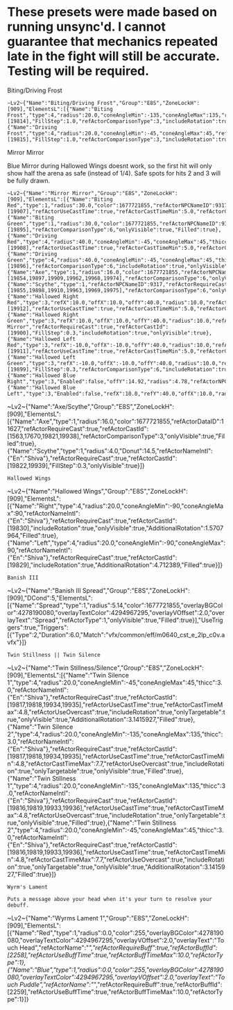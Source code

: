 # These presets were made based on running unsync'd. I cannot guarantee that mechanics repeated late in the fight will still be accurate. Testing will be required.


Biting/Driving Frost
```
~Lv2~{"Name":"Biting/Driving Frost","Group":"E8S","ZoneLockH":[909],"ElementsL":[{"Name":"Biting Frost","type":4,"radius":20.0,"coneAngleMin":-135,"coneAngleMax":135,"refActorDataID":11627,"refActorRequireCast":true,"refActorCastId":[19814],"FillStep":1.0,"refActorComparisonType":3,"includeRotation":true,"onlyVisible":true,"Filled":true},{"Name":"Driving Frost","type":4,"radius":20.0,"coneAngleMin":-45,"coneAngleMax":45,"refActorDataID":11627,"refActorRequireCast":true,"refActorCastId":[19815],"FillStep":1.0,"refActorComparisonType":3,"includeRotation":true,"onlyVisible":true,"AdditionalRotation":3.1415927,"Filled":true}]}
```
Mirror Mirror 

Blue Mirror during Hallowed Wings doesnt work, so the first hit will only show half the arena as safe (instead of 1/4). Safe spots for hits 2 and 3 will be fully drawn.
```
~Lv2~{"Name":"Mirror Mirror","Group":"E8S","ZoneLockH":[909],"ElementsL":[{"Name":"Biting Red","type":1,"radius":30.0,"color":1677721855,"refActorNPCNameID":9317,"refActorRequireCast":true,"refActorCastId":[19907],"refActorUseCastTime":true,"refActorCastTimeMin":5.0,"refActorCastTimeMax":15.0,"refActorComparisonType":6,"onlyVisible":true,"Filled":true},{"Name":"Biting Green","type":1,"radius":30.0,"color":1677721855,"refActorNPCNameID":9317,"refActorRequireCast":true,"refActorCastId":[19895],"refActorComparisonType":6,"onlyVisible":true,"Filled":true},{"Name":"Driving Red","type":4,"radius":40.0,"coneAngleMin":-45,"coneAngleMax":45,"thicc":3.0,"refActorNPCNameID":9317,"refActorRequireCast":true,"refActorCastId":[19908],"refActorUseCastTime":true,"refActorCastTimeMin":5.0,"refActorCastTimeMax":15.0,"refActorComparisonType":6,"includeRotation":true,"onlyVisible":true,"Filled":true},{"Name":"Driving Green","type":4,"radius":40.0,"coneAngleMin":-45,"coneAngleMax":45,"thicc":3.0,"refActorNPCNameID":9317,"refActorRequireCast":true,"refActorCastId":[19896],"refActorComparisonType":6,"includeRotation":true,"onlyVisible":true,"Filled":true},{"Name":"Axe","type":1,"radius":16.0,"color":1677721855,"refActorNPCNameID":9317,"refActorRequireCast":true,"refActorCastId":[19854,19897,19909,19962,19968,19974],"refActorComparisonType":6,"onlyVisible":true,"Filled":true},{"Name":"Scythe","type":1,"refActorNPCNameID":9317,"refActorRequireCast":true,"refActorCastId":[19855,19898,19910,19963,19969,19975],"refActorComparisonType":6,"onlyVisible":true},{"Name":"Hallowed Right Red","type":3,"refX":10.0,"offX":10.0,"offY":40.0,"radius":10.0,"refActorNPCNameID":9317,"refActorRequireCast":true,"refActorCastId":[19912],"refActorUseCastTime":true,"refActorCastTimeMin":5.0,"refActorCastTimeMax":15.0,"FillStep":0.3,"refActorComparisonType":6,"includeRotation":true},{"Name":"Hallowed Right Green","type":3,"refX":10.0,"offX":10.0,"offY":40.0,"radius":10.0,"refActorName":"Frozen Mirror","refActorRequireCast":true,"refActorCastId":[19900],"FillStep":0.3,"includeRotation":true,"onlyVisible":true},{"Name":"Hallowed Left Red","type":3,"refX":-10.0,"offX":-10.0,"offY":40.0,"radius":10.0,"refActorNPCNameID":9317,"refActorRequireCast":true,"refActorCastId":[19911],"refActorUseCastTime":true,"refActorCastTimeMin":5.0,"refActorCastTimeMax":15.0,"FillStep":0.3,"refActorComparisonType":6,"includeRotation":true,"onlyVisible":true},{"Name":"Hallowed Left Green","type":3,"refX":-10.0,"offX":-10.0,"offY":40.0,"radius":10.0,"refActorNPCNameID":9317,"refActorRequireCast":true,"refActorCastId":[19899],"FillStep":0.3,"refActorComparisonType":6,"includeRotation":true,"onlyVisible":true,"Filled":true},{"Name":"Hallowed Blue Right","type":3,"Enabled":false,"offY":14.92,"radius":4.78,"refActorNPCNameID":9317,"refActorComparisonType":6,"includeRotation":true,"onlyVisible":true},{"Name":"Hallowed Blue Left","type":3,"Enabled":false,"refX":10.0,"refY":40.0,"offX":10.0,"radius":10.0,"refActorNPCNameID":9317,"refActorRequireCast":true,"FillStep":0.3,"refActorComparisonType":6,"includeRotation":true,"onlyVisible":true}]}
```
~Lv2~{"Name":"Axe/Scythe","Group":"E8S","ZoneLockH":[909],"ElementsL":[{"Name":"Axe","type":1,"radius":16.0,"color":1677721855,"refActorDataID":11627,"refActorRequireCast":true,"refActorCastId":[1563,17670,19821,19938],"refActorComparisonType":3,"onlyVisible":true,"Filled":true},{"Name":"Scythe","type":1,"radius":4.0,"Donut":14.5,"refActorNameIntl":{"En":"Shiva"},"refActorRequireCast":true,"refActorCastId":[19822,19939],"FillStep":0.3,"onlyVisible":true}]}
```
Hallowed Wings
```
~Lv2~{"Name":"Hallowed Wings","Group":"E8S","ZoneLockH":[909],"ElementsL":[{"Name":"Right","type":4,"radius":20.0,"coneAngleMin":-90,"coneAngleMax":90,"refActorNameIntl":{"En":"Shiva"},"refActorRequireCast":true,"refActorCastId":[19830],"includeRotation":true,"onlyVisible":true,"AdditionalRotation":1.5707964,"Filled":true},{"Name":"Left","type":4,"radius":20.0,"coneAngleMin":-90,"coneAngleMax":90,"refActorNameIntl":{"En":"Shiva"},"refActorRequireCast":true,"refActorCastId":[19829],"includeRotation":true,"AdditionalRotation":4.712389,"Filled":true}]}
```
Banish III
```
~Lv2~{"Name":"Banish III Spread","Group":"E8S","ZoneLockH":[909],"DCond":5,"ElementsL":[{"Name":"Spread","type":1,"radius":5.14,"color":1677721855,"overlayBGColor":4278190080,"overlayTextColor":4294967295,"overlayVOffset":2.0,"overlayText":"Spread","refActorType":1,"onlyVisible":true,"Filled":true}],"UseTriggers":true,"Triggers":[{"Type":2,"Duration":6.0,"Match":"vfx/common/eff/m0640_cst_e_2lp_c0v.avfx"}]}
```
Twin Stillness || Twin Silence
```
~Lv2~{"Name":"Twin Stillness/Silence","Group":"E8S","ZoneLockH":[909],"ElementsL":[{"Name":"Twin Silence 1","type":4,"radius":20.0,"coneAngleMin":-45,"coneAngleMax":45,"thicc":3.0,"refActorNameIntl":{"En":"Shiva"},"refActorRequireCast":true,"refActorCastId":[19817,19818,19934,19935],"refActorUseCastTime":true,"refActorCastTimeMax":4.8,"refActorUseOvercast":true,"includeRotation":true,"onlyTargetable":true,"onlyVisible":true,"AdditionalRotation":3.1415927,"Filled":true},{"Name":"Twin Silence 2","type":4,"radius":20.0,"coneAngleMin":-135,"coneAngleMax":135,"thicc":3.0,"refActorNameIntl":{"En":"Shiva"},"refActorRequireCast":true,"refActorCastId":[19817,19818,19934,19935],"refActorUseCastTime":true,"refActorCastTimeMin":4.8,"refActorCastTimeMax":7.7,"refActorUseOvercast":true,"includeRotation":true,"onlyTargetable":true,"onlyVisible":true,"Filled":true},{"Name":"Twin Stillness 1","type":4,"radius":20.0,"coneAngleMin":-135,"coneAngleMax":135,"thicc":3.0,"refActorNameIntl":{"En":"Shiva"},"refActorRequireCast":true,"refActorCastId":[19816,19819,19933,19936],"refActorUseCastTime":true,"refActorCastTimeMax":4.8,"refActorUseOvercast":true,"includeRotation":true,"onlyTargetable":true,"onlyVisible":true,"Filled":true},{"Name":"Twin Stillness 2","type":4,"radius":20.0,"coneAngleMin":-45,"coneAngleMax":45,"thicc":3.0,"refActorNameIntl":{"En":"Shiva"},"refActorRequireCast":true,"refActorCastId":[19816,19819,19933,19936],"refActorUseCastTime":true,"refActorCastTimeMin":4.8,"refActorCastTimeMax":7.7,"refActorUseOvercast":true,"includeRotation":true,"onlyTargetable":true,"onlyVisible":true,"AdditionalRotation":3.1415927,"Filled":true}]}
```
Wyrm's Lament

Puts a message above your head when it's your turn to resolve your debuff.
```
~Lv2~{"Name":"Wyrms Lament 1","Group":"E8S","ZoneLockH":[909],"ElementsL":[{"Name":"Red","type":1,"radius":0.0,"color":255,"overlayBGColor":4278190080,"overlayTextColor":4294967295,"overlayVOffset":2.0,"overlayText":"Touch Head","refActorName":"*","refActorRequireBuff":true,"refActorBuffId":[2258],"refActorUseBuffTime":true,"refActorBuffTimeMax":10.0,"refActorType":1},{"Name":"Blue","type":1,"radius":0.0,"color":255,"overlayBGColor":4278190080,"overlayTextColor":4294967295,"overlayVOffset":2.0,"overlayText":"Touch Puddle","refActorName":"*","refActorRequireBuff":true,"refActorBuffId":[2259],"refActorUseBuffTime":true,"refActorBuffTimeMax":10.0,"refActorType":1}]}
```